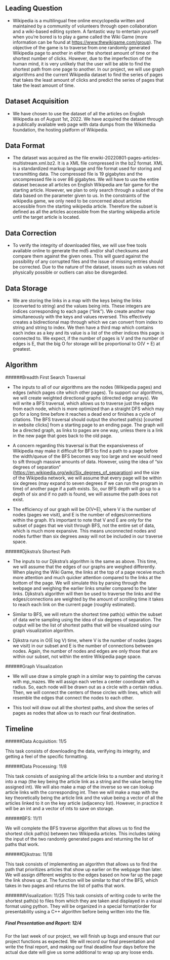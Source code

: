 ## Leading Question 

- Wikipedia is a multilingual free online encyclopedia written and maintained by a community of volunteers through open collaboration and a wiki-based editing system. A fantastic way to entertain yourself when you’re bored is to play a game called the Wiki Game (more information can be found at https://www.thewikigame.com/group). The objective of the game is to traverse from one randomly generated Wikipedia page to another in either the shortest amount of time or the shortest number of clicks. However, due to the imperfection of the human mind, it is very unlikely that the user will be able to find the shortest path from one page to another. In our project, we will use graph algorithms and the current Wikipedia dataset to find the series of pages that takes the least amount of clicks and predict the series of pages that take the least amount of time.


## Dataset Acquisition

- We have chosen to use the dataset of all the articles on English Wikipedia as of August 1st, 2022. We have acquired the dataset through a publically available web page with data dumps from the Wikimedia foundation, the hosting platform of Wikipedia. 


## Data Format

- The dataset was acquired as the file enwiki-20220801-pages-articles-multistream.xml.bz2. It is a XML file compressed in the bz2 format. XML is a standardized markup language and file format used for storing and transmitting data. The compressed file is 19 gigabytes and the uncompressed file is over 86 gigabytes. We will have to use the entire dataset because all articles on English Wikipedia are fair game for the starting article. However, we plan to only search through a subset of the data based on the parameter given to us. In the constraints of the wikipedia game, we only need to be concerned about articles accessible from the starting wikipedia article. Therefore the subset is defined as all the articles accessible from the starting wikipedia article until the target article is located. 

## Data Correction

- To verify the integrity of downloaded files, we will use free tools available online to generate the md5 and/or sha1 checksums and compare them against the given ones. This will guard against the possibility of any corrupted files and the issue of missing entries should be corrected. Due to the nature of the dataset, issues such as values not physically possible or outliers can also be disregarded. 

## Data Storage

- We are storing the links in a map with the keys being the links (converted to string) and the values being ints. These integers are indices corresponding to each page (“link”). We create another map simultaneously with the keys and values reversed. This effectively creates a bidirectional map through which we can convert from index to string and string to index. We then have a third map which contains each index as a key and its value is a list of the other indices this page is connected to. We expect, if the number of pages is V and the number of edges is E, that the big O for storage will be proportional to O(V + E) at greatest.

## Algorithm 

######Breadth First Search Traversal

- The inputs to all of our algorithms are the nodes (Wikipedia pages) and edges (which pages cite which other pages). To support our algorithms, we will create weighted directional graphs (directed edge arrays). We will write a BFS traversal, which allows us to traverse just the edges from each node, which is more optimized than a straight DFS which may go for a long time before it reaches a dead end or finishes a cycle of citations. The BFS traversal should output the shortest path(s) [counted in website clicks] from a starting page to an ending page. The graph will be a directed graph, as links to pages are one way, unless there is a link in the new page that goes back to the old page.

- A concern regarding this traversal is that the expansiveness of Wikipedia may make it difficult for BFS to find a path to a page before the width/queue of the BFS becomes way too large and we would need to sift through massive amounts of data. However, using the idea of “six degrees of separation” (https://en.wikipedia.org/wiki/Six_degrees_of_separation) and the size of the Wikipedia network, we will assume that every page will be within six degrees (may expand to seven degrees if we can run the program in time) of another page if a path exists. So, our BFS depth will go up to a depth of six and if no path is found, we will assume the path does not exist.

- The efficiency of our graph will be O(V+E), where V is the number of nodes (pages we visit), and E is the number of edges/connections within the graph. It’s important to note that V and E are only for the subset of pages that we visit through BFS, not the entire set of data, which is much more expansive. This means unconnected nodes and nodes further than six degrees away will not be included in our traverse space.

######Djikstra’s Shortest Path

- The inputs to our Djikstra’s algorithm is the same as above. This time, we will assume that the edges of our graphs are weighed differently. When playing the Wiki Game, the links at the top of a page receive much more attention and much quicker attention compared to the links at the bottom of the page. We will simulate this by parsing through the webpage and weighing the earlier links smaller compared to the later links. Djikstra’s algorithm will then be used to traverse the links and the edges/connections are weighted by the amount of scrolling time it takes to reach each link on the current page (roughly estimated). 

- Similar to BFS, we will return the shortest time path(s) within the subset of data we’re sampling using the idea of six degrees of separation. The output will be the list of shortest paths that will be visualized using our graph visualization algorithm.

- Djikstra runs in O(E log V) time, where V is the number of nodes (pages we visit) in our subset and E is the number of connections between nodes. Again, the number of nodes and edges are only those that are within our subset, not within the entire Wikipedia page space.


######Graph Visualization

- We will use draw a simple graph in a similar way to painting the canvas with mp_mazes. We will assign each vertex a center coordinate with a radius. So, each node will be drawn out as a circle with a certain radius. Then, we will connect the centers of these circles with lines, which will resemble the edges that connect the nodes to each other.

- This tool will draw out all the shortest paths, and show the series of pages as nodes that allow us to reach our final destination.


## Timeline

######Data Acquisition: 11/5

This task consists of downloading the data, verifying its integrity, and getting a feel of the specific formatting.

######Data Processing: 11/8

This task consists of assigning all the article links to a number and storing it into a map (the key being the article link as a string and the value being the assigned int). We will also make a map of the inverse so we can lookup article links with the corresponding int. Then we will make a map with the key theoretically being the article link and the value being a vector of all the articles linked to it on the key article (adjacency list). However, in practice it will be an int and a vector of ints to save on storage. 

######BFS: 11/11

We will complete the BFS traverse algorithm that allows us to find the shortest click path(s) between two Wikipedia articles. This includes taking the input of the two randomly generated pages and returning the list of paths that work.

######Djikstras: 11/18

This task consists of implementing an algorithm that allows us to find the path that prioritizes articles that show up earlier on the webpage than later. We will assign different weights to the edges based on how far up the page the link shows up at. The function will be similar to that of the BFS, which takes in two pages and returns the list of paths that work. 

#######Visualization: 11/25 
This task consists of writing code to write the shortest path(s) to files from which they are taken and displayed in a visual format using python. They will be organized in a special format/order for presentability using a C++ algorithm before being written into the file.

##### Final Presentation and Report: 12/4

For the last week of our project, we will finish up bugs and ensure that our project functions as expected. We will record our final presentation and write the final report, and making our final deadline four days before the actual due date will give us some additional to wrap up any loose ends.

